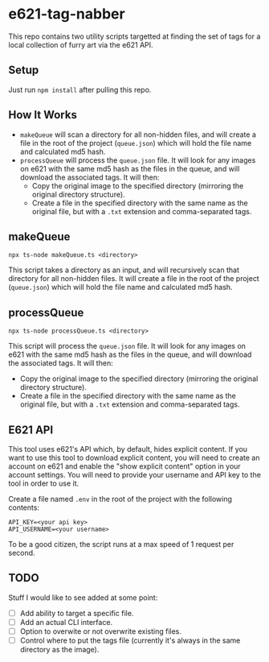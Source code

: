 # e621-tag-nabber

This repo contains two utility scripts targetted at finding the set of tags for a local collection of furry art via the e621 API.

## Setup

Just run `npm install` after pulling this repo.

## How It Works

-   `makeQueue` will scan a directory for all non-hidden files, and will create a file in the root of the project (`queue.json`) which will hold the file name and calculated md5 hash.
-   `processQueue` will process the `queue.json` file. It will look for any images on e621 with the same md5 hash as the files in the queue, and will download the associated tags. It will then:
    -   Copy the original image to the specified directory (mirroring the original directory structure).
    -   Create a file in the specified directory with the same name as the original file, but with a `.txt` extension and comma-separated tags.

## makeQueue

`npx ts-node makeQueue.ts <directory>`

This script takes a directory as an input, and will recursively scan that directory for all non-hidden files. It will create a file in the root of the project (`queue.json`) which will hold the file name and calculated md5 hash.

## processQueue

`npx ts-node processQueue.ts <directory>`

This script will process the `queue.json` file. It will look for any images on e621 with the same md5 hash as the files in the queue, and will download the associated tags. It will then:

-   Copy the original image to the specified directory (mirroring the original directory structure).
-   Create a file in the specified directory with the same name as the original file, but with a `.txt` extension and comma-separated tags.

## E621 API

This tool uses e621's API which, by default, hides explicit content. If you want to use this tool to download explicit content, you will need to create an account on e621 and enable the "show explicit content" option in your account settings. You will need to provide your username and API key to the tool in order to use it.

Create a file named `.env` in the root of the project with the following contents:

```
API_KEY=<your api key>
API_USERNAME=<your username>
```

To be a good citizen, the script runs at a max speed of 1 request per second.

## TODO

Stuff I would like to see added at some point:

-   [ ] Add ability to target a specific file.
-   [ ] Add an actual CLI interface.
-   [ ] Option to overwite or not overwrite existing files.
-   [ ] Control where to put the tags file (currently it's always in the same directory as the image).
